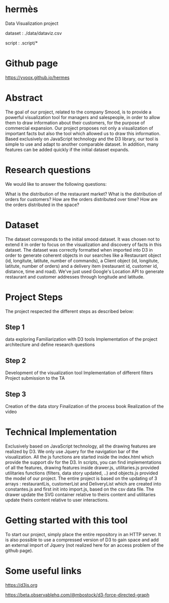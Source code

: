 # hermès

Data Visualization project

dataset : ./data/dataviz.csv

script : .script/\*

# Github page
https://yvoox.github.io/hermes

# Abstract

The goal of our project, related to the company Smood, is to provide a powerful visualization tool for managers and salespeople, in order to allow them to draw information about their customers, for the purpose of commercial expansion.
Our project proposes not only a visualization of important facts but also the tool which allowed us to draw this information.
Based exclusively on JavaScript technology and the D3 library, our tool is simple to use and adapt to another comparable dataset. In addition, many features can be added quickly if the initial dataset expands.


# Research questions

We would like to answer the following questions:

What is the distribution of the restaurant market?
What is the distribution of orders for customers?
How are the orders distributed over time?
How are the orders distributed in the space?

# Dataset

The dataset corresponds to the initial smood dataset. It was chosen not to extend it in order to focus on the visualization and discovery of facts in this dataset.
The dataset was correctly formatted when imported into D3 in order to generate coherent objects in our searches like a Restaurant object (id, longitute, latitute, number of commands), a Client object (id, longitute, latitute, number of orders) and a delivery item (restaurant id, customer id, distance, time and road).
We've just used Google's Location API to generate restaurant and customer addresses through longitude and latitude.

# Project Steps

The project respected the different steps as described below:

## Step 1
data exploring
Familiarization with D3 tools
Implementation of the project architecture and define research questions
## Step 2
Development of the visualization tool
Implementation of different filters
Project submission to the TA
## Step 3
Creation of the data story
Finalization of the process book
Realization of the video

# Technical Implementation
Exclusively based on JavaScript technology, all the drawing features are realized by D3. We only use Jquery for the navigation bar of the visualization.
All the js functions are started inside the index.html which provide the support div for the D3.
In scripts, you can find implementations of all the features, drawing features inside drawer.js, utilitaries.js provided utilitaries functions (filters, data story updated, ..) and objects.js provided the model of our project.
The entire project is based on the updating of 3 arrays : restaurantLis, customerList and DeliveryList which are created into constantes.js and first init into import.js, based on the csv data file.
The drawer update the SVG container relative to theirs content and utilitaries update theirs content relative to user interactions.

# Getting started with this tool

To start our project, simply place the entire repository in an HTTP server.
It is also possible to use a compressed version of D3 to gain space and add an external import of Jquery (not realized here for an access problem of the github page).

# Some useful links

https://d3js.org

https://beta.observablehq.com/@mbostock/d3-force-directed-graph

